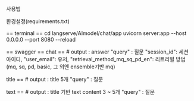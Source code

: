 사용법

환경설정(requirements.txt)

== terminal ==
cd langserve/AImodel/chat/app
uvicorn server:app --host 0.0.0.0 --port 8080 --reload

== swagger == 
chat == # output : answer
"query" : 질문
"session_id": 세션 아이디,
"user_email": 유저,
"retrieval_method_mq_sq_pd_en": 리트리벌 방법(mq, sq, pd, basic, 그 외엔 ensemble기반 mq)

title == # output : title 5개
"query" : 질문

text == # output : title 기반 text content 3 ~ 5개
"query" : 질문
